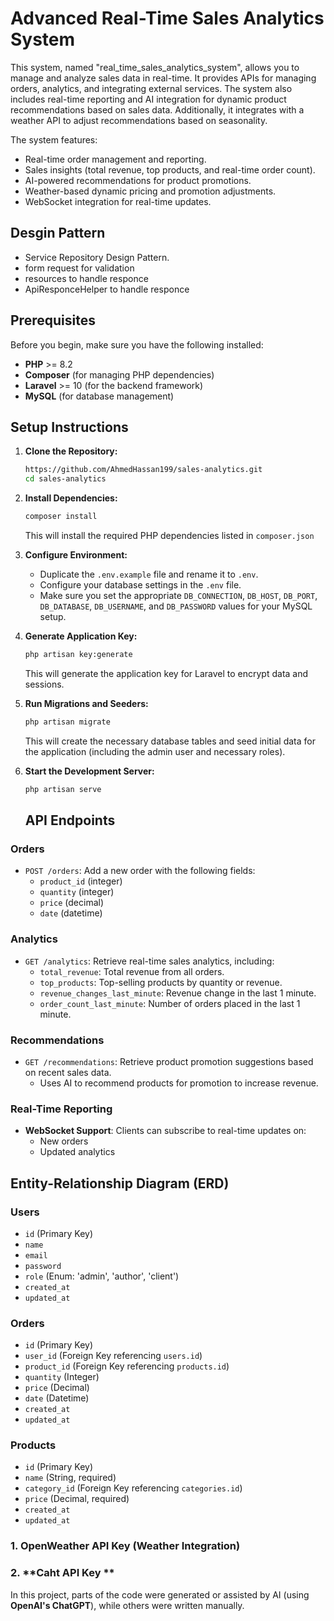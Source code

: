 # Advanced Real-Time Sales Analytics System

This system, named "real_time_sales_analytics_system", allows you to manage and analyze sales data in real-time. It provides APIs for managing orders, analytics, and integrating external services. The system also includes real-time reporting and AI integration for dynamic product recommendations based on sales data. Additionally, it integrates with a weather API to adjust recommendations based on seasonality.

The system features:
- Real-time order management and reporting.
- Sales insights (total revenue, top products, and real-time order count).
- AI-powered recommendations for product promotions.
- Weather-based dynamic pricing and promotion adjustments.
- WebSocket integration for real-time updates.

## Desgin Pattern 
  - Service Repository Design Pattern.
  - form request for validation
  - resources to handle responce
  - ApiResponceHelper to handle responce 

## Prerequisites

Before you begin, make sure you have the following installed:

- **PHP** >= 8.2
- **Composer** (for managing PHP dependencies)
- **Laravel** >= 10 (for the backend framework)
- **MySQL** (for database management)
## Setup Instructions

1. **Clone the Repository:**

    ```bash
    https://github.com/AhmedHassan199/sales-analytics.git
    cd sales-analytics
    ```

2. **Install Dependencies:**

    ```bash
    composer install
    ```

    This will install the required PHP dependencies listed in `composer.json`
    

3. **Configure Environment:**

    - Duplicate the `.env.example` file and rename it to `.env`.
    - Configure your database settings in the `.env` file.
    - Make sure you set the appropriate `DB_CONNECTION`, `DB_HOST`, `DB_PORT`, `DB_DATABASE`, `DB_USERNAME`, and `DB_PASSWORD` values for your MySQL setup.

4. **Generate Application Key:**

    ```bash
    php artisan key:generate
    ```

    This will generate the application key for Laravel to encrypt data and sessions.

5. **Run Migrations and Seeders:**

    ```bash
    php artisan migrate
    ```

    This will create the necessary database tables and seed initial data for the application (including the admin user and necessary roles).

6. **Start the Development Server:**

    ```bash
    php artisan serve
    ```


    ## API Endpoints

### Orders
- `POST /orders`: Add a new order with the following fields:
  - `product_id` (integer)
  - `quantity` (integer)
  - `price` (decimal)
  - `date` (datetime)

### Analytics
- `GET /analytics`: Retrieve real-time sales analytics, including:
  - `total_revenue`: Total revenue from all orders.
  - `top_products`: Top-selling products by quantity or revenue.
  - `revenue_changes_last_minute`: Revenue change in the last 1 minute.
  - `order_count_last_minute`: Number of orders placed in the last 1 minute.

### Recommendations
- `GET /recommendations`: Retrieve product promotion suggestions based on recent sales data.
  - Uses AI to recommend products for promotion to increase revenue.

### Real-Time Reporting
- **WebSocket Support**: Clients can subscribe to real-time updates on:
  - New orders
  - Updated analytics

## Entity-Relationship Diagram (ERD)

### Users
- `id` (Primary Key)
- `name`
- `email`
- `password`
- `role` (Enum: 'admin', 'author', 'client')
- `created_at`
- `updated_at`

### Orders
- `id` (Primary Key)
- `user_id` (Foreign Key referencing `users.id`)
- `product_id` (Foreign Key referencing `products.id`)
- `quantity` (Integer)
- `price` (Decimal)
- `date` (Datetime)
- `created_at`
- `updated_at`

### Products
- `id` (Primary Key)
- `name` (String, required)
- `category_id` (Foreign Key referencing `categories.id`)
- `price` (Decimal, required)
- `created_at`
- `updated_at`

### 1. **OpenWeather API Key (Weather Integration)**
### 2. **Caht API Key **

In this project, parts of the code were generated or assisted by AI (using **OpenAI's ChatGPT**), while others were written manually.





